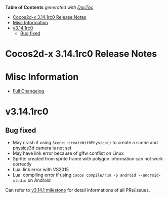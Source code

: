 <!-- START doctoc generated TOC please keep comment here to allow auto update -->
<!-- DON'T EDIT THIS SECTION, INSTEAD RE-RUN doctoc TO UPDATE -->
**Table of Contents**  *generated with [DocToc](https://github.com/thlorenz/doctoc)*

- [Cocos2d-x 3.14.1rc0 Release Notes](#cocos2d-x-3141rc0-release-notes)
- [Misc Information](#misc-information)
- [v3.14.1rc0](#v3141rc0)
  - [Bug fixed](#bug-fixed)

<!-- END doctoc generated TOC please keep comment here to allow auto update -->

# Cocos2d-x 3.14.1rc0 Release Notes #

# Misc Information

* [Full Changelog](https://github.com/cocos2d/cocos2d-x/blob/v3/CHANGELOG)

# v3.14.1rc0

## Bug fixed

* May crash if using `Scene::createWithPhysics()` to create a scene and physics3d camera is not set
* May have link error because of glfw conflict on Linux
* Sprite: created from sprite frame with polygon information can not work correctly
* Lua: link error with VS2015
* Lua: compiling error if using `cocos compile/run -p android --android-studio` on Android   

Can refer to [v3.14.1 milestone](https://github.com/cocos2d/cocos2d-x/milestone/36?closed=1) for detail informations of all PRs/issues.